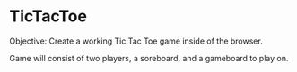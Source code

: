 # TicTacToe
Objective: Create a working Tic Tac Toe game inside of the browser.

Game will consist of two players, a soreboard, and a gameboard to play on.


